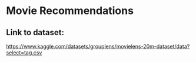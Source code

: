 # Movie Recommendations


## Link to dataset: 
https://www.kaggle.com/datasets/grouplens/movielens-20m-dataset/data?select=tag.csv 

